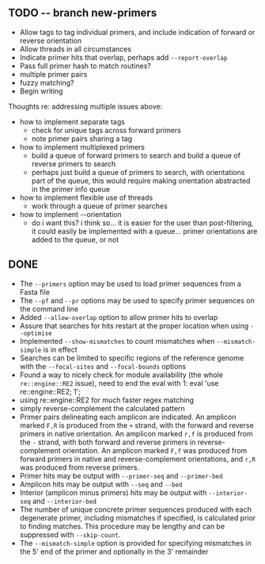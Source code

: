 TODO -- branch new-primers
----

* Allow tags to tag individual primers, and include indication of forward or reverse orientation
* Allow threads in all circumstances
* Indicate primer hits that overlap, perhaps add `--report-overlap`
* Pass full primer hash to match routines?
* multiple primer pairs
* fuzzy matching?
* Begin writing

Thoughts re: addressing multiple issues above:

* how to implement separate tags
  * check for unique tags across forward primers
  * note primer pairs sharing a tag
* how to implement multiplexed primers
  * build a queue of forward primers to search and build a queue of reverse primers to search
  * perhaps just build a queue of primers to search, with orientations part of the queue, this would require making orientation abstracted in the primer info queue
* how to implement flexible use of threads
  * work through a queue of primer searches
* how to implement --orientation
  * do i want this?  i think so... it is easier for the user than post-filtering, it could easily be implemented with a queue... primer orientations are added to the queue, or not


DONE
----

* The `--primers` option may be used to load primer sequences from a Fasta file
* The `--pf` and `--pr` options may be used to specify primer sequences on the command line
* Added `--allow-overlap` option to allow primer hits to overlap
* Assure that searches for hits restart at the proper location when using `--optimise`
* Implemented `--show-mismatches` to count mismatches when `--mismatch-simple` is in effect
* Searches can be limited to specific regions of the reference genome with the `--focal-sites` and `--focal-bounds` options
* Found a way to nicely check for module availability (the whole `re::engine::RE2` issue), need to end the eval with 1: eval 'use re::engine::RE2; 1';
* using re::engine::RE2 for much faster regex matching
* simply reverse-complement the calculated pattern
* Primer pairs delineating each amplicon are indicated.  An amplicon marked `F,R` is produced from the `+` strand, with the forward and reverse primers in native orientation.  An amplicon marked `r,f` is produced from the `-` strand, with both forward and reverse primers in reverse-complement orientation.  An amplicon marked `F,f` was produced from forward primers in native and reverse-complement orientations, and `r,R` was produced from reverse primers.
* Primer hits may be output with `--primer-seq` and `--primer-bed`
* Amplicon hits may be output with `--seq` and `--bed`
* Interior (amplicon minus primers) hits may be output with `--interior-seq` and `--interior-bed`
* The number of unique concrete primer sequences produced with each degenerate primer, including mismatches if specified, is calculated prior to finding matches.  This procedure may be lengthy and can be suppressed with `--skip-count`.
* The `--mismatch-simple` option is provided for specifying mismatches in the 5' end of the primer and optionally in the 3' remainder

